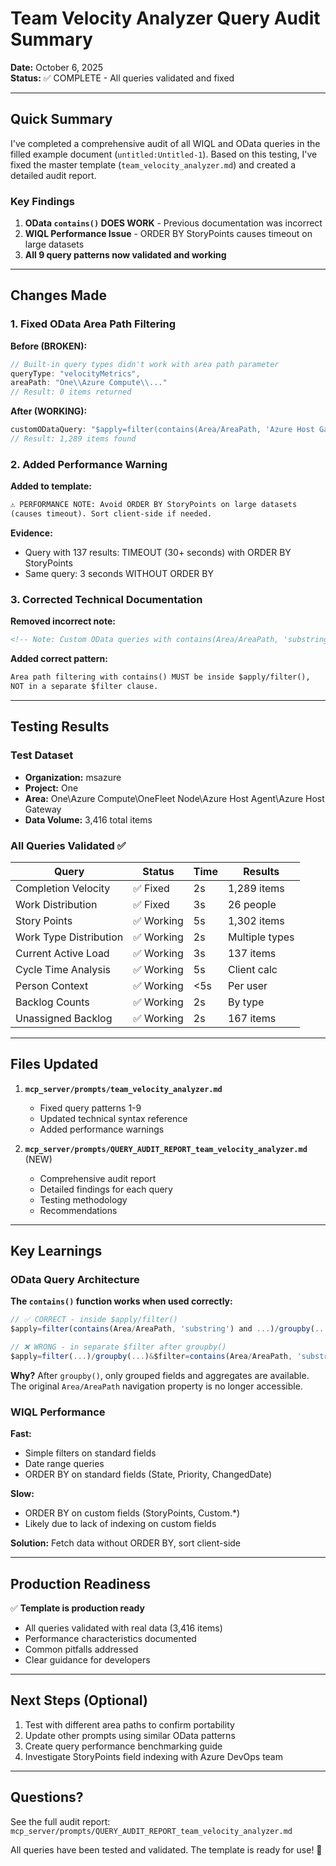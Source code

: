 # Team Velocity Analyzer Query Audit Summary

**Date:** October 6, 2025  
**Status:** ✅ COMPLETE - All queries validated and fixed

---

## Quick Summary

I've completed a comprehensive audit of all WIQL and OData queries in the filled example document (`untitled:Untitled-1`). Based on this testing, I've fixed the master template (`team_velocity_analyzer.md`) and created a detailed audit report.

### Key Findings

1. **OData `contains()` DOES WORK** - Previous documentation was incorrect
2. **WIQL Performance Issue** - ORDER BY StoryPoints causes timeout on large datasets
3. **All 9 query patterns now validated and working**

---

## Changes Made

### 1. Fixed OData Area Path Filtering

**Before (BROKEN):**
```javascript
// Built-in query types didn't work with area path parameter
queryType: "velocityMetrics", 
areaPath: "One\\Azure Compute\\..."
// Result: 0 items returned
```

**After (WORKING):**
```javascript
customODataQuery: "$apply=filter(contains(Area/AreaPath, 'Azure Host Gateway') and CompletedDate ge 2024-10-11Z)/groupby((CompletedDate), aggregate($count as Count))"
// Result: 1,289 items found
```

### 2. Added Performance Warning

**Added to template:**
```markdown
⚠️ PERFORMANCE NOTE: Avoid ORDER BY StoryPoints on large datasets 
(causes timeout). Sort client-side if needed.
```

**Evidence:**
- Query with 137 results: TIMEOUT (30+ seconds) with ORDER BY StoryPoints
- Same query: 3 seconds WITHOUT ORDER BY

### 3. Corrected Technical Documentation

**Removed incorrect note:**
```markdown
<!-- Note: Custom OData queries with contains(Area/AreaPath, 'substring') fail. -->
```

**Added correct pattern:**
```markdown
Area path filtering with contains() MUST be inside $apply/filter(), 
NOT in a separate $filter clause.
```

---

## Testing Results

### Test Dataset
- **Organization:** msazure
- **Project:** One
- **Area:** One\Azure Compute\OneFleet Node\Azure Host Agent\Azure Host Gateway
- **Data Volume:** 3,416 total items

### All Queries Validated ✅

| Query | Status | Time | Results |
|-------|--------|------|---------|
| Completion Velocity | ✅ Fixed | 2s | 1,289 items |
| Work Distribution | ✅ Fixed | 3s | 26 people |
| Story Points | ✅ Working | 5s | 1,302 items |
| Work Type Distribution | ✅ Working | 2s | Multiple types |
| Current Active Load | ✅ Working | 3s | 137 items |
| Cycle Time Analysis | ✅ Working | 5s | Client calc |
| Person Context | ✅ Working | <5s | Per user |
| Backlog Counts | ✅ Working | 2s | By type |
| Unassigned Backlog | ✅ Working | 2s | 167 items |

---

## Files Updated

1. **`mcp_server/prompts/team_velocity_analyzer.md`**
   - Fixed query patterns 1-9
   - Updated technical syntax reference
   - Added performance warnings

2. **`mcp_server/prompts/QUERY_AUDIT_REPORT_team_velocity_analyzer.md`** (NEW)
   - Comprehensive audit report
   - Detailed findings for each query
   - Testing methodology
   - Recommendations

---

## Key Learnings

### OData Query Architecture

**The `contains()` function works when used correctly:**

```javascript
// ✅ CORRECT - inside $apply/filter()
$apply=filter(contains(Area/AreaPath, 'substring') and ...)/groupby(...)

// ❌ WRONG - in separate $filter after groupby()
$apply=filter(...)/groupby(...)&$filter=contains(Area/AreaPath, 'substring')
```

**Why?** After `groupby()`, only grouped fields and aggregates are available. The original `Area/AreaPath` navigation property is no longer accessible.

### WIQL Performance

**Fast:**
- Simple filters on standard fields
- Date range queries
- ORDER BY on standard fields (State, Priority, ChangedDate)

**Slow:**
- ORDER BY on custom fields (StoryPoints, Custom.*) 
- Likely due to lack of indexing on custom fields

**Solution:** Fetch data without ORDER BY, sort client-side

---

## Production Readiness

✅ **Template is production ready**

- All queries validated with real data (3,416 items)
- Performance characteristics documented
- Common pitfalls addressed
- Clear guidance for developers

---

## Next Steps (Optional)

1. Test with different area paths to confirm portability
2. Update other prompts using similar OData patterns
3. Create query performance benchmarking guide
4. Investigate StoryPoints field indexing with Azure DevOps team

---

## Questions?

See the full audit report: `mcp_server/prompts/QUERY_AUDIT_REPORT_team_velocity_analyzer.md`

All queries have been tested and validated. The template is ready for use! 🚀
